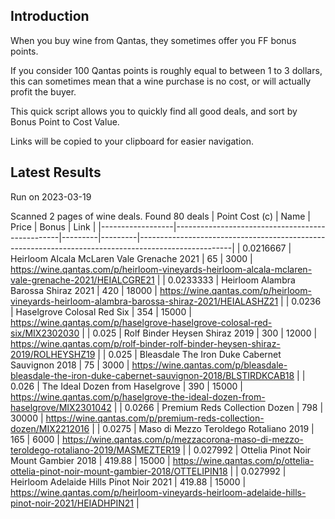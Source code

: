 ## Introduction

When you buy wine from Qantas, they sometimes offer you FF bonus points. 

If you consider 100 Qantas points is roughly equal to between 1 to 3 dollars, this can sometimes mean that a wine purchase is no cost, or will actually profit the buyer.

This quick script allows you to quickly find all good deals, and sort by Bonus Point to Cost Value.

Links will be copied to your clipboard for easier navigation.

## Latest Results

Run on 2023-03-19

Scanned 2 pages of wine deals.
Found 80 deals
|   Point Cost (c) | Name                                            |   Price |   Bonus | Link                                                                                                |
|------------------|-------------------------------------------------|---------|---------|-----------------------------------------------------------------------------------------------------|
|        0.0216667 | Heirloom Alcala McLaren Vale Grenache 2021      |   65    |    3000 | https://wine.qantas.com/p/heirloom-vineyards-heirloom-alcala-mclaren-vale-grenache-2021/HEIALCGRE21 |
|        0.0233333 | Heirloom Alambra Barossa Shiraz 2021            |  420    |   18000 | https://wine.qantas.com/p/heirloom-vineyards-heirloom-alambra-barossa-shiraz-2021/HEIALASHZ21       |
|        0.0236    | Haselgrove Colosal Red Six                      |  354    |   15000 | https://wine.qantas.com/p/haselgrove-haselgrove-colosal-red-six/MIX2302030                          |
|        0.025     | Rolf Binder Heysen Shiraz 2019                  |  300    |   12000 | https://wine.qantas.com/p/rolf-binder-rolf-binder-heysen-shiraz-2019/ROLHEYSHZ19                    |
|        0.025     | Bleasdale The Iron Duke Cabernet Sauvignon 2018 |   75    |    3000 | https://wine.qantas.com/p/bleasdale-bleasdale-the-iron-duke-cabernet-sauvignon-2018/BLSTIRDKCAB18   |
|        0.026     | The Ideal Dozen from Haselgrove                 |  390    |   15000 | https://wine.qantas.com/p/haselgrove-the-ideal-dozen-from-haselgrove/MIX2301042                     |
|        0.0266    | Premium Reds Collection Dozen                   |  798    |   30000 | https://wine.qantas.com/p/premium-reds-collection-dozen/MIX2212016                                  |
|        0.0275    | Maso di Mezzo Teroldego Rotaliano 2019          |  165    |    6000 | https://wine.qantas.com/p/mezzacorona-maso-di-mezzo-teroldego-rotaliano-2019/MASMEZTER19            |
|        0.027992  | Ottelia Pinot Noir Mount Gambier 2018           |  419.88 |   15000 | https://wine.qantas.com/p/ottelia-ottelia-pinot-noir-mount-gambier-2018/OTTELIPIN18                 |
|        0.027992  | Heirloom Adelaide Hills Pinot Noir 2021         |  419.88 |   15000 | https://wine.qantas.com/p/heirloom-vineyards-heirloom-adelaide-hills-pinot-noir-2021/HEIADHPIN21    |

